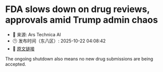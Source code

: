 # FDA slows down on drug reviews, approvals amid Trump admin chaos
- 📅 来源: Ars Technica AI
- 🕒 发布时间（东八区）: 2025-10-22 04:08:42
- 🔗 [原文链接](https://arstechnica.com/health/2025/10/fda-slows-down-on-drug-reviews-approvals-amid-trump-admin-chaos/)

The ongoing shutdown also means no new drug submissions are being accepted.